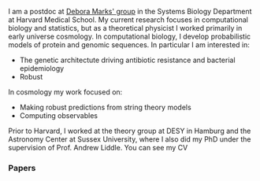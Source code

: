 
<br><br>

I am a postdoc at [Debora Marks' group](https://marks.hms.harvard.edu/) in the Systems Biology Department at Harvard Medical School. My current research focuses in computational biology and statistics, but as a theoretical physicist I worked primarily in early universe cosmology. In computational biology, I develop probabilistic models of protein and genomic sequences. In particular I am interested in:
* The genetic architectute driving antibiotic resistance and bacterial epidemiology
* Robust 

In cosmology my work focused on:
* Making robust predictions from string theory models
* Computing observables 



Prior to Harvard, I worked at the theory group at DESY in Hamburg and the Astronomy Center at Sussex University, where I also did my PhD under the supervision of Prof. Andrew Liddle. You can see my CV 

### Papers
